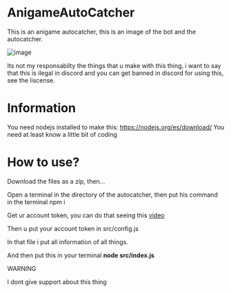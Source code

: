 # AnigameAutoCatcher

This is an anigame autocatcher, this is an image of the bot and the autocatcher.

![image](https://vyrekxd.is-inside.me/KA2shdFc.png)

Its not my responsabilty the things that u make with this thing, i want to say that this is ilegal in discord and you can get banned in discord for using this, see the liscense.

# Information

You need nodejs installed to make this: https://nodejs.org/es/download/
You need at least know a little bit of coding

# How to use?

Download the files as a zip, then...

Open a terminal in the directory of the autocatcher, then put his command in the terminal npm i

Get ur account token, you can do that seeing this [video](https://www.youtube.com/watch?v=WWHZoa0SxCc&ab_channel=TroubleChute)

Then u put your account token in src/config.js

In that file i put all information of all things.

And then put this in your terminal **node src/index.js**

WARNING

I dont give support about this thing